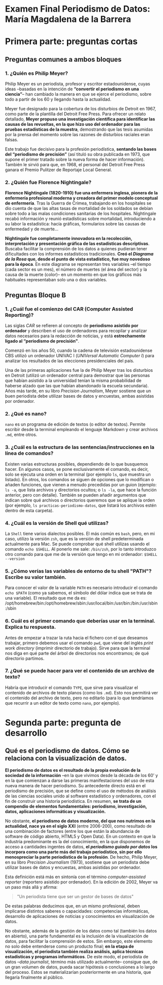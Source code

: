 # **Examen Final Periodismo de Datos: María Magdalena de la Barrera**

# Primera parte: preguntas cortas

## **Preguntas comunes a ambos bloques**

### **1. ¿Quién es Philip Meyer?**

Philip Meyer es un periodista, profesor y escritor estadounidense, cuyas ideas –basadas en la intención de **“convertir el periodismo en una ciencia”**– han cambiado la manera en que se ejerce el periodismo, sobre todo a partir de los 60 y llegando hasta la actualidad. 

Meyer fue designado para la cobertura de los disturbios de Detroit en 1967, como parte de la plantilla del Detroit Free Press. Para ofrecer un relato detallado, **Meyer propuso una investigación científica para identificar las causas de las revueltas, en la que hizo uso del ordenador para las pruebas estadísticas de la muestra**, demostrando que las tesis asumidas por la prensa del momento sobre las razones de disturbios raciales eran falsas.

Este trabajo fue decisivo para la profesión periodística, **sentando las bases del “periodismo de precisión”** (así tituló su obra publicada en 1973, que supone el primer tratado sobre la nueva forma de hacer información). También le sirvió para que, en 1968, el personal del Detroit Free Press ganara el Premio Pulitzer de Reportaje Local General. 


### **2. ¿Quién fue Florence Nightingale?**

**Florence Nightingale (1820-1910) fue una enfermera inglesa, pionera de la enfermería profesional moderna y creadora del primer modelo conceptual de enfermería**. Tras la Guerra de Crimea, trabajando en los hospitales se dio cuenta de que las altas tasas de mortalidad de los soldados se debían sobre todo a las malas condiciones sanitarias de los hospitales. Nightingale recabó información y reunió estadísticas sobre mortalidad, introduciendo a su labor la estadística: hacía gráficas, formularios sobre las causas de enfermedad y de muerte... 

**Nightingale fue completamente innovadora en la recolección, interpretación y presentación gráfica de las estadísticas descriptivas**. Buscaba facilitar la comprensión de los datos a quienes pudieran tener dificultades con los informes estadísticos tradicionales. **Creó el *Diagrama de la Rosa* que, desde el punto de vista estadístico, fue muy novedoso para la época**. En este diagrama se representan tres variables –el tiempo (cada sector es un mes), el número de muertes (el área del sector) y la causa de la muerte (color)– en un momento en que los gráficos más habituales representaban solo una o dos variables.


## **Preguntas Bloque B**

### **1. ¿Cuál fue el comienzo del CAR (Computer Assisted Reporting)?**

Las siglas *CAR* se refieren al concepto de **periodismo asistido por ordenador** y describen el uso de ordenadores para recopilar y analizar datos necesarios para la redacción de noticias, y está **estrechamente ligado al “periodismo de precisión"**.

Comenzó en los años 50, cuando la cadena de televisión estadounidense CBS utilizó un ordenador UNIVAC I (*UNIVersal Automatic Computer I*) para analizar los resultados de las elecciones presidenciales del país. 

Una de las primeras aplicaciones fue la de Philip Meyer tras los disturbios en Detroit (utilizó un ordenador central para demostrar que las personas que habían asistido a la universidad tenían la misma probabilidad de haberse alzado que las que habían abandonado la escuela secundaria). Años más tarde, en su libro *Precision Journalism*, Meyer sostiene que un buen periodista debe utilizar bases de datos y encuestas, ambas asistidas por ordenador. 


### **2. ¿Qué es nano?**

`nano` es un programa de edición de textos (o editor de textos). Permite escribir desde la terminal empleando el lenguaje Markdown y crear archivos `.md`, entre otros. 


### **3. ¿Cuál es la estructura de las sentencias/instrucciones en la línea de comandos?**

Existen varias estructuras posibles, dependiendo de lo que busquemos hacer. 
En algunos casos, se pone exclusivamente el comando, es decir, solo se ejecuta una orden en la terminal (por ejemplo `ls`, que muestra un listado). En otros, los comandos se siguen de opciones que lo modifican o añaden funciones, que vienen a menudo precedidas por un guion (ejemplo: `ls -a`, que lista archivos y directorios ocultos; o `ls -la`, que hace la función anterior, pero con detalle). También se pueden añadir argumentos que indican sobre qué archivos o directorios queremos que se aplique la orden (por ejemplo, `ls practicas-periodismo-datos`, que listará los archivos estén dentro de esta carpeta).


### **4. ¿Cuál es la versión de Shell qué utilizas?**

La `Shell` tiene varios dialectos posibles. El más común es `bash`, pero, en mi caso, utilizo la versión `zsh`, que es la versión de shell predeterminada actualmente para Mac.
Se puede comprobar qué shell utilizas usando el comando `echo $SHELL`. Al ponerlo me sale: `/bin/zsh`, por lo tanto introduzco otro comando para que me de la versión que tengo en mi ordenador: `$SHELL --version`

### **5. ¿Cómo verías las variables de entorno de tu shell "PATH"? Escribe su valor también.**
Para conocer el valor de la variable `PATH` es necesario introducir el comando `echo $PATH` (como ya sabemos, el símbolo del dólar indica que se trata de una variable). El resultado que me da es:
/opt/homebrew/bin:/opt/homebrew/sbin:/usr/local/bin:/usr/bin:/bin:/usr/sbin:/sbin

### **6. Cuál es el primer comando que deberías usar en la terminal. Explica tu respuesta.**

Antes de empezar a trazar la ruta hacia el fichero con el que deseamos trabajar, primero debemos usar el comando `pwd`, que viene del inglés *print work directory* (imprimir directorio de trabajo). Sirve para que la terminal nos diga en qué parte del árbol de directorios nos encontramos; de qué directorio partimos. 


### **7. ¿Qué se puede hacer para ver el contenido de un archivo de texto?**
Habría que introducir el comando `TYPE`, que sirve para visualizar el contenido de archivos de texto planos (como los `.md`). Esto nos permitirá ver el contenido del archivo de texto, pero no editarlo (para lo que tendríamos que recurrir a un editor de texto como `nano`, por ejemplo). 


# **Segunda parte: pregunta de desarrollo**

## **Qué es el periodismo de datos. Cómo se relaciona con la visualización de datos.**

**El periodismo de datos es el resultado de la propia evolución de la sociedad de la información** –en la que vivimos desde la década de los 60’ y en la que comienzan a darse las primeras manifestaciones del uso de esta nueva manera de hacer periodismo. Su antecedente directo está en el periodismo de precisión, que se define como el uso de métodos de análisis de las ciencias sociales unido al software estadístico y ordenadores, con el fin de construir una historia periodística. En resumen, **se trata de un compendio de elementos fundamentales: periodismo, investigación, datos, aplicaciones informáticas y visualización.**

No obstante, **el periodismo de datos moderno, del que nos nutrimos en la actualidad, nace ya en el siglo XXI** (entre 2006-200), como resultado de una combinación de factores (entre los que están la abundancia de software de código abierto, HTML5 y Open Data). En un contexto en que la industria predominante es la del conocimiento, en la que disponemos de acceso a cantidades ingentes de datos, **el *periodismo guiado por datos* los incorpora como una parte más del trabajo periodístico, sin por ello menospreciar la parte periodística de la profesión**. De hecho, Philip Meyer, en su libro *Precision Journalism* (1973), sostiene que un periodista debe utilizar bases de datos y encuestas, ambas asistidas por ordenador. 

Esta definición está más en sintonía con el término *computer-assisted reporter* (reportero asistido por ordenador). En la edición de 2002, Meyer va un paso más allá y afirma:

> "Un periodista tiene que ser un gestor de bases de datos"

De estas palabras deducimos que, en un mismo profesional, deben implicarse distintos saberes o capacidades: competencias informáticas, desarrollo de aplicaciones de noticias y conocimientos en visualización de datos. 

No obstante, además de la gestión de los datos como tal (también los datos en abierto), una parte fundamental es la inclusión de la visualización de datos, para facilitar la comprensión de estos. Sin embargo, este elemento no solo debe entenderse como un producto final; **en la etapa de visualización, el periodista también realiza análisis, aplica técnicas estadísticas y programas informáticos**. De este modo, el periodista de datos –*data journalist*, término más utilizado actualmente– consigue que, de un gran volumen de datos, pueda sacar hipótesis o conclusiones a lo largo del proceso. Estos se materializarían posteriormente en una historia, que llegaría finalmente al público.

